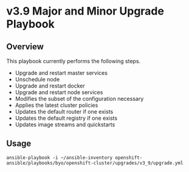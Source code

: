 # v3.9 Major and Minor Upgrade Playbook

## Overview
This playbook currently performs the following steps.

 * Upgrade and restart master services
 * Unschedule node
 * Upgrade and restart docker
 * Upgrade and restart node services
 * Modifies the subset of the configuration necessary
 * Applies the latest cluster policies
 * Updates the default router if one exists
 * Updates the default registry if one exists
 * Updates image streams and quickstarts

## Usage

```
ansible-playbook -i ~/ansible-inventory openshift-ansible/playbooks/byo/openshift-cluster/upgrades/v3_9/upgrade.yml
```
